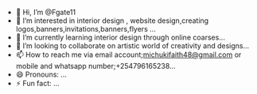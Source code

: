 - 👋 Hi, I’m @Fgate11
- 👀 I’m interested in interior design , website design,creating logos,banners,invitations,banners,flyers ...
- 🌱 I’m currently learning interior design through online coarses...
- 💞️ I’m looking to collaborate on artistic world of creativity and designs...
- 📫 How to reach me via email account;michukifaith48@gmail.com or mobile and whatsapp number;+254796165238...
- 😄 Pronouns: ...
- ⚡ Fun fact: ...

<!---
Fgate11/Fgate11 is a ✨ special ✨ repository because its `README.md` (this file) appears on your GitHub profile.
You can click the Preview link to take a look at your changes.
--->
